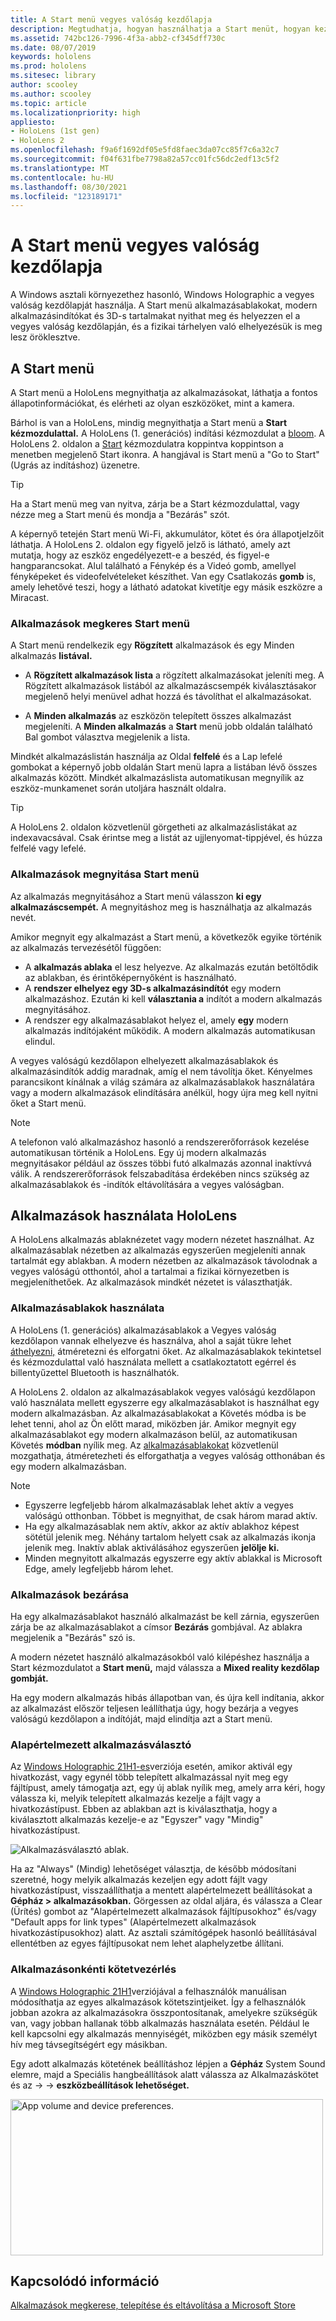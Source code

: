 ```yaml
---
title: A Start menü vegyes valóság kezdőlapja
description: Megtudhatja, hogyan használhatja a Start menüt, hogyan kezelheti és férhet hozzá az alkalmazásokhoz, és hogyan navigálhat a vegyes valóság kezdőlapon HoloLens eszközökön.
ms.assetid: 742bc126-7996-4f3a-abb2-cf345dff730c
ms.date: 08/07/2019
keywords: hololens
ms.prod: hololens
ms.sitesec: library
author: scooley
ms.author: scooley
ms.topic: article
ms.localizationpriority: high
appliesto:
- HoloLens (1st gen)
- HoloLens 2
ms.openlocfilehash: f9a6f1692df05e5fd8faec3da07cc85f7c6a32c7
ms.sourcegitcommit: f04f631fbe7798a82a57cc01fc56dc2edf13c5f2
ms.translationtype: MT
ms.contentlocale: hu-HU
ms.lasthandoff: 08/30/2021
ms.locfileid: "123189171"
---
```

# <a name="use-the-start-menu-and-mixed-reality-home"></a>A Start menü vegyes valóság kezdőlapja

A Windows asztali környezethez hasonló, Windows Holographic a vegyes valóság kezdőlapját használja.  A Start menü alkalmazásablakokat, modern alkalmazásindítókat és 3D-s tartalmakat nyithat meg és helyezzen el a vegyes valóság kezdőlapján, és a fizikai tárhelyen való elhelyezésük is meg lesz öröklesztve.

## <a name="use-the-start-menu"></a>A Start menü

A Start menü a HoloLens megnyithatja az alkalmazásokat, láthatja a fontos állapotinformációkat, és elérheti az olyan eszközöket, mint a kamera.

Bárhol is van a HoloLens, mindig megnyithatja a Start menü a **Start kézmozdulattal.**  A HoloLens (1. generációs) indítási kézmozdulat a [bloom](https://support.microsoft.com/help/12644/hololens-use-gestures). A HoloLens 2. oldalon a [Start](hololens2-basic-usage.md#start-gesture) kézmozdulatra koppintva koppintson a menetben megjelenő Start ikonra.  A hangjával is Start menü a "Go to Start" (Ugrás az indításhoz) üzenetre.

> [!TIP]
> Ha a Start menü meg van nyitva, zárja be a Start kézmozdulattal, vagy nézze meg a Start menü és mondja a "Bezárás" szót.

A képernyő tetején Start menü Wi-Fi, akkumulátor, kötet és óra állapotjelzőit láthatja. A HoloLens 2. oldalon egy figyelő jelző is látható, amely azt mutatja, hogy az eszköz engedélyezett-e a beszéd, és figyel-e hangparancsokat. Alul található a Fénykép  és  a Videó gomb, amellyel fényképeket és videofelvételeket készíthet.  Van egy Csatlakozás **gomb** is, amely lehetővé teszi, hogy a látható adatokat kivetítje egy másik eszközre a Miracast.

### <a name="find-apps-on-start-menu"></a>Alkalmazások megkeres Start menü

A Start menü rendelkezik egy **Rögzített** alkalmazások és egy Minden alkalmazás **listával.**

- A **Rögzített alkalmazások lista** a rögzített alkalmazásokat jeleníti meg. A Rögzített alkalmazások listából  az alkalmazáscsempék kiválasztásakor megjelenő  helyi menüvel adhat hozzá és távolíthat el alkalmazásokat.

- A **Minden alkalmazás** az eszközön telepített összes alkalmazást megjeleníti.  A **Minden alkalmazás** a **Start** menü jobb oldalán található Bal gombot választva megjelenik a lista.

Mindkét alkalmazáslistán használja az  Oldal **felfelé** és a Lap lefelé gombokat a képernyő jobb oldalán Start menü lapra a listában lévő összes alkalmazás között.  Mindkét alkalmazáslista automatikusan megnyílik az eszköz-munkamenet során utoljára használt oldalra.

> [!TIP]
> A HoloLens 2. oldalon közvetlenül görgetheti az alkalmazáslistákat az indexavacsával. Csak érintse meg a listát az ujjlenyomat-tippjével, és húzza felfelé vagy lefelé.

### <a name="open-apps-from-start-menu"></a>Alkalmazások megnyitása Start menü

Az alkalmazás megnyitásához a Start menü válasszon **ki egy** **alkalmazáscsempét.** A megnyitáshoz meg is használhatja az alkalmazás nevét.

Amikor megnyit egy alkalmazást a Start menü, a következők egyike történik az alkalmazás tervezésétől függően:

- A **alkalmazás ablaka** el lesz helyezve. Az alkalmazás ezután betöltődik az ablakban, és érintőképernyőként is használható.
- A **rendszer elhelyez egy 3D-s alkalmazásindítót** egy modern alkalmazáshoz. Ezután ki kell **választania a** indítót a modern alkalmazás megnyitásához.
- A rendszer egy alkalmazásablakot helyez el, amely **egy** modern alkalmazás indítójaként működik. A modern alkalmazás automatikusan elindul.

A vegyes valóságú kezdőlapon elhelyezett alkalmazásablakok és alkalmazásindítók addig maradnak, amíg el nem távolítja őket.  Kényelmes parancsikont kínálnak a világ számára az alkalmazásablakok használatára vagy a modern alkalmazások elindítására anélkül, hogy újra meg kell nyitni őket a Start menü. 

> [!NOTE]
>A telefonon való alkalmazáshoz hasonló a rendszererőforrások kezelése automatikusan történik a HoloLens.  Egy új modern alkalmazás megnyitásakor például az összes többi futó alkalmazás azonnal inaktívvá válik. A rendszererőforrások felszabadítása érdekében nincs szükség az alkalmazásablakok és -indítók eltávolítására a vegyes valóságban. 

## <a name="using-apps-on-hololens"></a>Alkalmazások használata HoloLens

A HoloLens alkalmazás ablaknézetet vagy modern nézetet használhat. Az alkalmazásablak nézetben az alkalmazás egyszerűen megjeleníti annak tartalmát egy ablakban. A modern nézetben az alkalmazások távolodnak a vegyes valóságú otthontól, ahol a tartalmai a fizikai környezetben is megjeleníthetőek. Az alkalmazások mindkét nézetet is választhatják.

### <a name="use-app-windows"></a>Alkalmazásablakok használata

A HoloLens (1. generációs) alkalmazásablakok a Vegyes valóság kezdőlapon vannak elhelyezve és használva, ahol a saját tükre lehet [áthelyezni,](hololens1-basic-usage.md#move-resize-and-rotate-apps) átméretezni és elforgatni őket. Az alkalmazásablakok tekintetsel és kézmozdulattal való használata mellett a csatlakoztatott egérrel és billentyűzettel Bluetooth is használhatók.

A HoloLens 2. oldalon az alkalmazásablakok vegyes valóságú kezdőlapon való használata mellett egyszerre egy alkalmazásablakot is használhat egy modern alkalmazásban. Az alkalmazásablakokat a  Követés módba is be lehet tenni, ahol az Ön előtt marad, miközben jár. Amikor megnyit egy alkalmazásablakot egy modern alkalmazáson belül, az automatikusan Követés **módban** nyílik meg. Az [alkalmazásablakokat](hololens2-basic-usage.md#move-resize-and-rotate-holograms) közvetlenül mozgathatja, átméretezheti és elforgathatja a vegyes valóság otthonában és egy modern alkalmazásban.

> [!NOTE]
>
> - Egyszerre legfeljebb három alkalmazásablak lehet aktív a vegyes valóságú otthonban. Többet is megnyithat, de csak három marad aktív.
> - Ha egy alkalmazásablak nem aktív, akkor az aktív ablakhoz képest sötétül jelenik meg.  Néhány tartalom helyett csak az alkalmazás ikonja jelenik meg.  Inaktív ablak aktiválásához egyszerűen **jelölje ki.**
> - Minden megnyitott alkalmazás egyszerre egy aktív ablakkal is Microsoft Edge, amely legfeljebb három lehet.

### <a name="close-apps"></a>Alkalmazások bezárása

Ha egy alkalmazásablakot használó alkalmazást be kell zárnia, egyszerűen zárja be az alkalmazásablakot a címsor **Bezárás** gombjával.  Az ablakra megjelenik a "Bezárás" szó is.

A modern nézetet használó alkalmazásokból való kilépéshez használja a Start kézmozdulatot a **Start menü,** majd válassza a **Mixed reality kezdőlap gombját.**

Ha egy modern alkalmazás hibás állapotban van, és újra kell indítania, akkor az alkalmazást először teljesen leállíthatja úgy, hogy bezárja a vegyes valóságú kezdőlapon a indítóját, majd elindítja azt a Start menü.

### <a name="default-app-picker"></a>Alapértelmezett alkalmazásválasztó

Az [Windows Holographic 21H1-es](hololens-release-notes.md#windows-holographic-version-21h1)verziója esetén, amikor aktivál egy hivatkozást, vagy egynél több telepített alkalmazással nyit meg egy fájltípust, amely támogatja azt, egy új ablak nyílik meg, amely arra kéri, hogy válassza ki, melyik telepített alkalmazás kezelje a fájlt vagy a hivatkozástípust. Ebben az ablakban azt is kiválaszthatja, hogy a kiválasztott alkalmazás kezelje-e az "Egyszer" vagy "Mindig" hivatkozástípust.

![Alkalmazásválasztó ablak.](images/default-app-picker.png)

Ha az "Always" (Mindig) lehetőséget választja, de később módosítani szeretné, hogy melyik alkalmazás kezeljen egy adott fájlt vagy hivatkozástípust, visszaállíthatja a mentett alapértelmezett beállításokat a **Gépház > alkalmazásokban.** Görgessen az oldal aljára, és válassza a Clear (Ürítés) gombot az "Alapértelmezett alkalmazások fájltípusokhoz" és/vagy "Default apps for link types" (Alapértelmezett alkalmazások hivatkozástípusokhoz) alatt.  Az asztali számítógépek hasonló beállításával ellentétben az egyes fájltípusokat nem lehet alaphelyzetbe állítani.

### <a name="per-app-volume-control"></a>Alkalmazásonkénti kötetvezérlés

A [Windows Holographic 21H1](hololens-release-notes.md#windows-holographic-version-21h1)verziójával a felhasználók manuálisan módosíthatja az egyes alkalmazások kötetszintjeiket. Így a felhasználók jobban azokra az alkalmazásokra összpontosítanak, amelyekre szükségük van, vagy jobban hallanak több alkalmazás használata esetén. Például le kell kapcsolni egy alkalmazás mennyiségét, miközben egy másik személyt hív meg távsegítségért egy másikban.

Egy adott alkalmazás kötetének beállításhoz lépjen a **Gépház** System Sound elemre, majd a Speciális hangbeállítások alatt válassza az Alkalmazáskötet és az  ->    ->   **eszközbeállítások lehetőséget.**

 <img alt="App volume and device preferences." src="./images/volume-per-app.jpg" width="500" height="250" />

## <a name="related-info"></a>Kapcsolódó információ

[Alkalmazások megkerese, telepítése és eltávolítása a Microsoft Store](holographic-store-apps.md)
